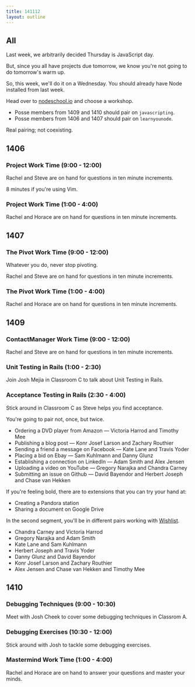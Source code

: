 ```yaml
---
title: 141112
layout: outline
---
```


## All

Last week, we arbitrarily decided Thursday is JavaScript day.

But, since you all have projects due tomorrow, we know you're not going to do tomorrow's warm up.

So, this week, we'll do it on a Wednesday. You should already have Node installed from last week.

Head over to [nodeschool.io](http://nodeschool.io/) and choose a workshop.

* Posse members from 1409 and 1410 should pair on `javascripting`.
* Posse members from 1406 and 1407 should pair on `learnyounode`.

Real pairing; not coexisting.

## 1406

### Project Work Time (9:00 - 12:00)

Rachel and Steve are on hand for questions in ten minute increments.

8 minutes if you're using Vim.

### Project Work Time (1:00 - 4:00)

Rachel and Horace are on hand for questions in ten minute increments.

## 1407

### The Pivot Work Time (9:00 - 12:00)

Whatever you do, never stop pivoting.

Rachel and Steve are on hand for questions in ten minute increments.

### The Pivot Work Time (1:00 - 4:00)

Rachel and Horace are on hand for questions in ten minute increments.

## 1409

### ContactManager Work Time (9:00 - 12:00)

Rachel and Steve are on hand for questions in ten minute increments.

### Unit Testing in Rails (1:00 - 2:30)

Join Josh Mejia in Classroom C to talk about Unit Testing in Rails.

### Acceptance Testing in Rails (2:30 - 4:00)

Stick around in Classroom C as Steve helps you find acceptance.

You're going to pair not, once, but twice.

* Ordering a DVD player from Amazon — Victoria Harrod and Timothy Mee
* Publishing a blog post — Konr Josef Larson and Zachary Routhier
* Sending a friend a message on Facebook — Kate Lane and Travis Yoder
* Placing a bid on Ebay — Sam Kuhlmann and Danny Glunz
* Establishing a connection on LinkedIn — Adam Smith and Alex Jensen
* Uploading a video on YouTube — Gregory Narajka and Chandra Carney
* Submitting an issue on Github — David Bayendor and Herbert Joseph and Chase van Hekken

If you're feeling bold, there are to extensions that you can try your hand at:

* Creating a Pandora station
* Sharing a document on Google Drive

In the second segment, you'll be in different pairs working with [Wishlist](https://github.com/turingschool-examples/wishlist).

* Chandra Carney and Victoria Harrod
* Gregory Narajka and Adam Smith
* Kate Lane and Sam Kuhlmann
* Herbert Joseph and Travis Yoder
* Danny Glunz and David Bayendor
* Konr Josef Larson and Zachary Routhier
* Alex Jensen and Chase van Hekken and Timothy Mee

## 1410

### Debugging Techniques (9:00 - 10:30)

Meet with Josh Cheek to cover some debugging techniques in Classrom A.

### Debugging Exercises (10:30 - 12:00)

Stick around with Josh to tackle some debugging exercises.

### Mastermind Work Time (1:00 - 4:00)

Rachel and Horace are on hand to answer your questions and master your minds.